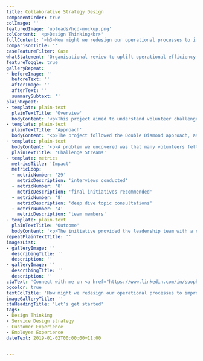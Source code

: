 ```yaml
---
title: Collaborative Strategy Design
componentOrder: true
colImage: ''
featuredImage: 'uploads/hcd-mockup.png'
colContent: '<p>Design Thinking<br>'
fullContent: '<h3>How might we redesign our operational processes to improve the volunteer experience?</h3><p>Collaborative Strategy Design, using Human-Centred Principles</p>'
comparisonTitle: ''
caseFeatureFilter: Case
whatStatement: 'Organisational review to uplift operational efficiency and volunteer experience (VX)'
featureToggle: true
galleryRepeat:
- beforeImage: ''
  beforeText: ''
  afterImage: ''
  afterText: ''
  summarySubtext: ''
plainRepeat:
- template: plain-text
  plainTextTitle: 'Overview'
  bodyContent: '<p>This project aimed to understand volunteer challenges and needs, to identify key opportunities to uplift their ability to make an impact.</p><p>The exact challenges were unclear, but we did know that there was a need to improve operational efficiency as volunteers felt their work was hindered by operations.</p><p>We eventually outlined the following objectives:</p><ul><li><p>Opportunities to uplift internal operation efficiency</p></li><li><p>Informational and decision making flow</p></li><li><p>Leveraging resources</p></li></ul>'
- template: plain-text
  plainTextTitle: 'Approach'
  bodyContent: "<p>The project followed the Double Diamond approach, as we needed to understand what the full scope of the challenges was, before heading into solutioning.</p><p>We first aimed to understand as much as possible - this meant interviewing stakeholders, exploring existing information, and researching the competition.</p><p>Objectives were defined at the end of the Define stage, allowing us to descope items that wouldn't fit into our timeline or we didn't have resources for.</p>"
- template: plain-text
  bodyContent: '<p>A problem we uncovered was that many volunteers felt disempowered due to their position title, and not knowing where their authority started or ended. It became very clear that volunteers had similar yet distinct challenges depending on what role they played in the organisation. Therefore, a large emphasis on representation (of roles) in ideation and prioritisation sessions.</p><p>This included equal representation in discovery (interviewing), challenge priortisation and risk assessment, solution ideation, <em>and</em> solution priortisation.</p>'
  plainTextTitle: 'Challenge Streams'
- template: metrics
  metricsTitle: 'Impact'
  metricLoop:
  - metricNumber: '29'
    metricDescription: 'interviews conducted'
  - metricNumber: '8'
    metricDescription: 'final initiatives recommended'
  - metricNumber: '8'
    metricDescription: 'deep dive topic consultations'
  - metricNumber: '4'
    metricDescription: 'team members'
- template: plain-text
  plainTextTitle: 'Outcome'
  bodyContent: '<p>The initiative provided the leadership team with a clear roadmap and a number of initiatives to improve their internal operations.</p><p>For the local representatives, this also provided the opportunity to have challenges that were traditionally had no clear platform to voice, to directly shape the internal operations strategy of the organisation.</p><p>It also provided an opportunity for a number of the global governance team members to build relationships with the local representatives 1-1.</p><p>Since the review, 6 initiatives have started. 2 have already been completed.</p>'
repeatPlainTextTitle: ''
imagesList:
- galleryImage: ''
  describingTitle: ''
  description: ''
- galleryImage: ''
  describingTitle: ''
  description: ''
ctaText: 'Connect with me on <a href="https://www.linkedin.com/in/soophia//" title="" target="_blank">LinkedIn</a>.'
bgcolor: true
textColTitle: 'How might we redesign our operational processes to improve the volunteer experience?'
imageGalleryTitle: ''
ctaHeadingTitle: 'Let’s get started'
tags:
- Design Thinking
- Service Design strategy
- Customer Experience
- Employee Experience
dateText: 2019-01-02T00:00:00+11:00


---
```

